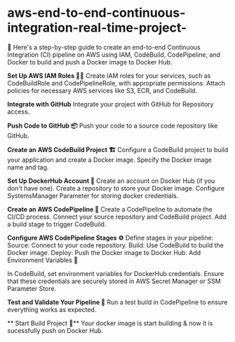 # aws-end-to-end-continuous-integration-real-time-project-
🚀 Here's a step-by-step guide to create an end-to-end Continuous Integration (CI) pipeline on AWS using IAM, CodeBuild, CodePipeline, and Docker to build and push 
a Docker image to Docker Hub.

**Set Up AWS IAM Roles 🧑‍💼**
Create IAM roles for your services, such as CodeBuildRole and CodePipelineRole, with appropriate permissions.
Attach policies for necessary AWS services like S3, ECR, and CodeBuild.

**Integrate with GitHub**
Integrate your project with GitHub for Repository access.

**Push Code to GitHub 📦**
Push your code to a source code repository like GitHub.

**Create an AWS CodeBuild Project 🏗️**
Configure a CodeBuild project to build your application and create a Docker image.
Specify the Docker image name and tag.

**Set Up DockerHub Account 🐳**
Create an account on Docker Hub (if you don't have one).
Create a repository to store your Docker image.
Configure SystemsManager Parameter for storing docker credentials.

**Create an AWS CodePipeline 🚀**
Create a CodePipeline to automate the CI/CD process.
Connect your source repository and CodeBuild project.
Add a build stage to trigger CodeBuild.

**Configure AWS CodePipeline Stages ⚙️**
Define stages in your pipeline:
Source: Connect to your code repository.
Build: Use CodeBuild to build the Docker image.
Deploy: Push the Docker image to Docker Hub.
Add Environment Variables 🤖

In CodeBuild, set environment variables for DockerHub credentials.
Ensure that these credentials are securely stored in AWS Secret Manager or SSM Parameter Store.

**Test and Validate Your Pipeline 🧪**
Run a test build in CodePipeline to ensure everything works as expected.

** Start Build Project 🧪**
Your docker image is start building & now it is sucessfully push on Docker Hub.
